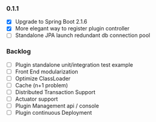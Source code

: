 ### 0.1.1
* [x] Upgrade to Spring Boot 2.1.6
* [x] More elegant way to register plugin controller
* [ ] Standalone JPA launch redundant db connection pool

### Backlog
* [ ] Plugin standalone unit/integration test example
* [ ] Front End modularization
* [ ] Optimize ClassLoader
* [ ] Cache (n+1 problem)
* [ ] Distributed Transaction Support
* [ ] Actuator support
* [ ] Plugin Management api / console
* [ ] Plugin continuous Deployment
